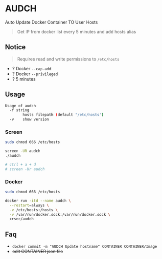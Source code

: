 # AUDCH

Auto Update Docker Container TO User Hosts

> Get IP from docker list every 5 minutes and add hosts alias

## Notice

> Requires read and write permissions to `/etc/hosts`

- ? Docker `--cap-add`
- ? Docker `--privileged`
- ? 5 minutes

## Usage

```bash
Usage of audch
  -f string
        hosts filepath (default "/etc/hosts")
  -v    show version
```

### Screen

```bash
sudo chmod 666 /etc/hosts

screen -UR audch
./audch

# ctrl + a + d
# screen -Ur audch
```

### Docker

```bash
sudo chmod 666 /etc/hosts

docker run -itd --name audch \
  --restart=always \
  -v /etc/hosts:/hosts \
  -v /var/run/docker.sock:/var/run/docker.sock \
  xrsec/audch
```

## Faq

- `docker commit -m "AUDCH Update hostname" CONTAINER CONTAINER/Image`
- ~~edit CONTAINER json file~~
